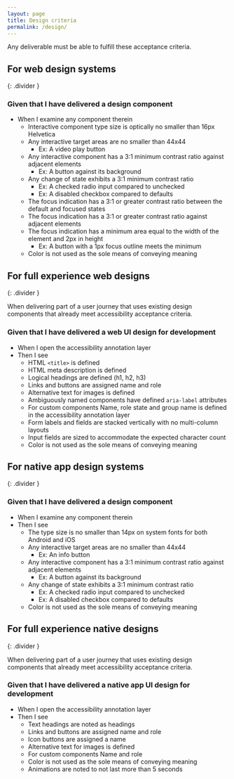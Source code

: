 ```yaml
---
layout: page
title: Design criteria
permalink: /design/
---
```


Any deliverable must be able to fulfill these acceptance criteria.

## For web design systems
{: .divider }

### Given that I have delivered a design component

- When I examine any component therein
  - Interactive component type size is optically no smaller than 16px Helvetica
  - Any interactive target areas are no smaller than 44x44
    - Ex: A video play button
  - Any interactive component has a 3:1 minimum contrast ratio against adjacent elements
    - Ex: A button against its background
  - Any change of state exhibits a 3:1 minimum contrast ratio
    - Ex: A checked radio input compared to unchecked
    - Ex: A disabled checkbox compared to defaults
  - The focus indication has a 3:1 or greater contrast ratio between the default and focused states
  - The focus indication has a 3:1 or greater contrast ratio against adjacent elements
  - The focus indication has a minimum area equal to the width of the element and 2px in height
    - Ex: A button with a 1px focus outline meets the minimum
  - Color is not used as the sole means of conveying meaning

## For full experience web designs
{: .divider }

When delivering part of a user journey that uses existing design components that already meet accessibility acceptance criteria.

### Given that I have delivered a web UI design for development

- When I open the accessibility annotation layer
- Then I see
  - HTML `<title>` is defined
  - HTML meta description is defined
  - Logical headings are defined (h1, h2, h3)
  - Links and buttons are assigned name and role
  - Alternative text for images is defined
  - Ambiguously named components have defined `aria-label` attributes
  - For custom components Name, role state and group name is defined in the accessibility annotation layer
  - Form labels and fields are stacked vertically with no multi-column layouts
  - Input fields are sized to accommodate the expected character count
  - Color is not used as the sole means of conveying meaning

## For native app design systems
{: .divider }

### Given that I have delivered a design component 
- When I examine any component therein 
- Then I see 
  - The type size is no smaller than 14px on system fonts for both Android and iOS 
  - Any interactive target areas are no smaller than 44x44 
    - Ex: An info button 
  - Any interactive component has a 3:1 minimum contrast ratio against adjacent elements 
    - Ex: A button against its background 
  - Any change of state exhibits a 3:1 minimum contrast ratio 
    - Ex: A checked radio input compared to unchecked 
    - Ex: A disabled checkbox compared to defaults 
  - Color is not used as the sole means of conveying meaning 

## For full experience native designs 
{: .divider }

When delivering part of a user journey that uses existing design components that already meet accessibility acceptance criteria. 

### Given that I have delivered a native app UI design for development 

- When I open the accessibility annotation layer 
- Then I see 
  - Text headings are noted as headings 
  - Links and buttons are assigned name and role 
  - Icon buttons are assigned a name 
  - Alternative text for images is defined 
  - For custom components Name and role  
  - Color is not used as the sole means of conveying meaning 
  - Animations are noted to not last more than 5 seconds 